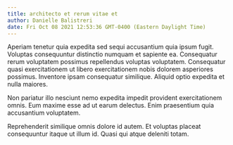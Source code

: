```yaml
---
title: architecto et rerum vitae et
author: Danielle Balistreri
date: Fri Oct 08 2021 12:53:36 GMT-0400 (Eastern Daylight Time)
---
```

Aperiam tenetur quia expedita sed sequi accusantium quia ipsum fugit. Voluptas consequuntur distinctio numquam et sapiente ea. Consequatur rerum voluptatem possimus repellendus voluptas voluptatem. Consequatur quasi exercitationem ut libero exercitationem nobis dolorem asperiores possimus. Inventore ipsam consequatur similique. Aliquid optio expedita et nulla maiores.

 Non pariatur illo nesciunt nemo expedita impedit provident exercitationem omnis. Eum maxime esse ad ut earum delectus. Enim praesentium quia accusantium voluptatem.

 Reprehenderit similique omnis dolore id autem. Et voluptas placeat consequuntur itaque ut illum id. Quasi qui atque deleniti totam.